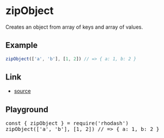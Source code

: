 <script setup>import RunKit from './components/RunKit.vue'</script>

# zipObject

Creates an object from array of keys and array of values.

## Example

```ts
zipObject(['a', 'b'], [1, 2]) // => { a: 1, b: 2 }
```

## Link

- [source](https://github.com/KoichiKiyokawa/rhodash/blob/main/src/zipObject.ts)

## Playground

<RunKit>
<pre>
const { zipObject } = require('rhodash')
zipObject(['a', 'b'], [1, 2]) // => { a: 1, b: 2 }
</pre>
</RunKit>
